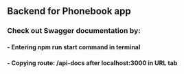 ## Backend for Phonebook app

### Check out Swagger documentation by:

#### - Entering npm run start command in terminal
#### - Copying route: /api-docs after localhost:3000 in URL tab
